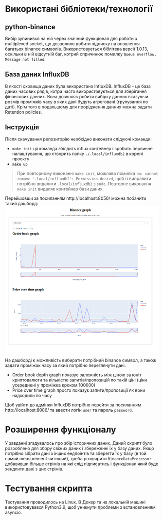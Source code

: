 # Використані бібліотеки/технології 
## python-binance
Вибір зупинився на ній через значний функціонал для роботи з multiplexed socket, 
що дозволило робити підписку на оновлення багатьох binance символів. 
Використовується біблітека версії 1.0.13, оскільки в ній відсутній баг, котрий спричинює помилку `Queue overflow. Message not filled`. 
## База даних InfluxDB
В якості cховища даних була використано InfluxDB. InfluxDB - це база даних часових рядів, 
котра часто використовується для зберігання фінансових данних. Вона дозволяє робити вибірку данних вказуючи розмір проміжків часу
в яких дані будуть агреговані (групування по даті). Крім того в подальшому для прорідження данних можна задати Retention policies.

## Інструкція
Після скачування репозиторію необхідно виконати слідуючі команди:
- `make init` ця команда збілдить influx контейнер і зробить первинне налаштування, 
  що створить папку `./.local/influxdb2` в корені проекту
- `make up`

> При повторному виконанні `make init`, можлива помилка `rm: cannot remove '.local/influxdb2': Permission denied`,
> щоб її виправити потрібно видалити `.local/influxdb2` з `sudo`. Повторне виконання `make init` видаляє контейнер бази даних.

Перейшовши за посиланням http://localhost:8050/ можна побачити такий дашборд:
![screenshot.png](screenshot.png)

На дашборді є можливість вибирати потрібний binance символ, а також задати проміжок часу за який потрібно переглянути дані.

- Order book depth graph показує залежність між ціною за юніт криптовалюти та кількістю запитів/пропозицій по такій ціні (ціни усереднені у проміжка кроком 100000)
- Price over time graph просто показує запити/пропозиції як вони надходили по часу

Щоб увійти до адмінки InfluxDB потрібно перейти за посиланням http://localhost:8086/ та ввести логін `user` та пароль `password`. 

# Розширення функціоналу
У завданні згадувалось про збір історичних даних. Даний скрипт було розроблено для збору свіжих даних і збереженні їх у базу даних.
Якщо потрібно зібрати дані з інших ендпоінтів та зберегти їх у базу (в той самий measurement чи інший), 
треба розширити `BinanceDataProcessor` добавивши більше стрімів на які слід підписатись і функціонал який буде хендлити дані з цих стрімів.

# Тестування скрипта
Тестування проводилось на Linux. В Докер та на локальній машині використовувався Python3.9, щоб уникнути проблеми з встановленням asyncio.